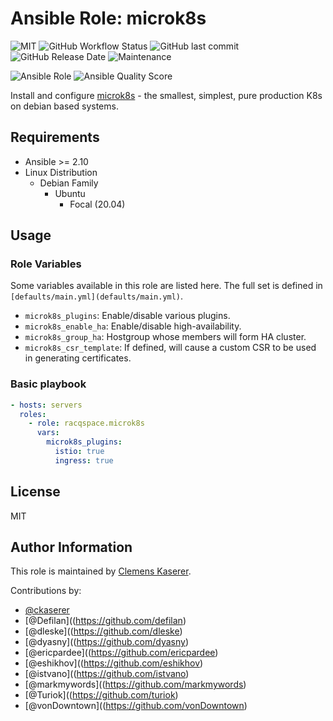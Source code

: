 # Ansible Role: microk8s

![MIT](https://img.shields.io/badge/license-MIT-brightgreen.svg?style=flat-square)
![GitHub Workflow Status](https://img.shields.io/github/workflow/status/racqspace/ansible-role-microk8s/Main?style=flat-square)
![GitHub last commit](https://img.shields.io/github/last-commit/racqspace/ansible-role-microk8s?style=flat-square)
![GitHub Release Date](https://img.shields.io/github/release-date/racqspace/ansible-role-microk8s?style=flat-square)
![Maintenance](https://img.shields.io/maintenance/yes/2022?style=flat-square)

![Ansible Role](https://img.shields.io/ansible/role/56296?style=flat-square)
![Ansible Quality Score](https://img.shields.io/ansible/quality/56296?style=flat-square)

Install and configure [microk8s](https://microk8s.io/) - the smallest, simplest, pure production K8s on debian based systems.

## Requirements

* Ansible >= 2.10
* Linux Distribution
    * Debian Family
        * Ubuntu
            * Focal (20.04)

## Usage

### Role Variables

Some variables available in this role are listed here.  The full set is
defined in `[defaults/main.yml](defaults/main.yml)`.
* `microk8s_plugins`: Enable/disable various plugins.
* `microk8s_enable_ha`: Enable/disable high-availability.
* `microk8s_group_ha`: Hostgroup whose members will form HA cluster.
* `microk8s_csr_template`: If defined, will cause a custom CSR to be used in
  generating certificates.

### Basic playbook

```yaml
- hosts: servers
  roles:
    - role: racqspace.microk8s
      vars:
        microk8s_plugins:
          istio: true
          ingress: true
```

## License

MIT

## Author Information

This role is maintained by [Clemens Kaserer](https://www.ckaserer.dev/).

Contributions by:

- [@ckaserer](https://github.com/ckaserer)
- [@Defilan]((https://github.com/defilan)
- [@dleske]((https://github.com/dleske)
- [@dyasny]((https://github.com/dyasny)
- [@ericpardee]((https://github.com/ericpardee)
- [@eshikhov]((https://github.com/eshikhov)
- [@istvano]((https://github.com/istvano)
- [@markmywords]((https://github.com/markmywords)
- [@Turiok]((https://github.com/turiok)
- [@vonDowntown]((https://github.com/vonDowntown)
